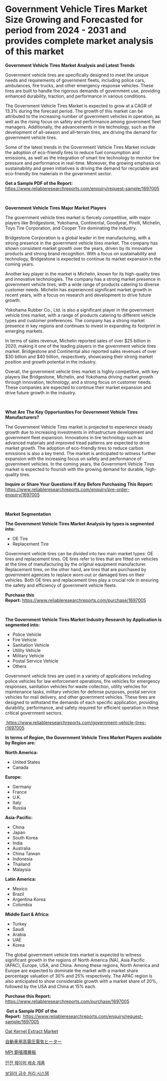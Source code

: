 <p><h1>Government Vehicle Tires Market Size Growing and Forecasted for period from 2024 - 2031 and provides complete market analysis of this market</h1></p><p><strong>Government Vehicle Tires Market Analysis and Latest Trends</strong></p>
<p><p>Government vehicle tires are specifically designed to meet the unique needs and requirements of government fleets, including police cars, ambulances, fire trucks, and other emergency response vehicles. These tires are built to handle the rigorous demands of government use, providing enhanced durability, traction, and performance in various conditions.</p><p>The Government Vehicle Tires Market is expected to grow at a CAGR of 13.3% during the forecast period. The growth of this market can be attributed to the increasing number of government vehicles in operation, as well as the rising focus on safety and performance among government fleet managers. Additionally, the advancements in tire technology, such as the development of all-season and all-terrain tires, are driving the demand for government vehicle tires.</p><p>Some of the latest trends in the Government Vehicle Tires Market include the adoption of eco-friendly tires to reduce fuel consumption and emissions, as well as the integration of smart tire technology to monitor tire pressure and performance in real-time. Moreover, the growing emphasis on sustainability and green initiatives is driving the demand for recyclable and eco-friendly tire materials in the government sector.</p></p>
<p><strong>Get a Sample PDF of the Report:&nbsp;</strong> <a href="https://www.reliableresearchreports.com/enquiry/request-sample/1697005">https://www.reliableresearchreports.com/enquiry/request-sample/1697005</a></p>
<p>&nbsp;</p>
<p><strong>Government Vehicle Tires Major Market Players</strong></p>
<p><p>The government vehicle tires market is fiercely competitive, with major players like Bridgestone, Yokohama, Continental, Goodyear, Pirelli, Michelin, Toyo Tire Corporation, and Cooper Tire dominating the industry. </p><p>Bridgestone Corporation is a global leader in tire manufacturing, with a strong presence in the government vehicle tires market. The company has shown consistent market growth over the years, driven by its innovative products and strong brand recognition. With a focus on sustainability and technology, Bridgestone is expected to continue its market expansion in the coming years.</p><p>Another key player in the market is Michelin, known for its high-quality tires and innovative technologies. The company has a strong market presence in government vehicle tires, with a wide range of products catering to diverse customer needs. Michelin has experienced significant market growth in recent years, with a focus on research and development to drive future growth.</p><p>Yokohama Rubber Co., Ltd. is also a significant player in the government vehicle tires market, with a range of products catering to different vehicle types and customer preferences. The company has a strong market presence in key regions and continues to invest in expanding its footprint in emerging markets.</p><p>In terms of sales revenue, Michelin reported sales of over $25 billion in 2020, making it one of the leading players in the government vehicle tires market. Bridgestone and Continental also reported sales revenues of over $30 billion and $40 billion, respectively, showcasing their strong market position and growth potential in the industry. </p><p>Overall, the government vehicle tires market is highly competitive, with key players like Bridgestone, Michelin, and Yokohama driving market growth through innovation, technology, and a strong focus on customer needs. These companies are expected to continue their market expansion and drive future growth in the industry.</p></p>
<p>&nbsp;</p>
<p><strong>What Are The Key Opportunities For Government Vehicle Tires Manufacturers?</strong></p>
<p><p>The Government Vehicle Tires market is projected to experience steady growth due to increasing investments in infrastructure development and government fleet expansion. Innovations in tire technology such as advanced materials and improved tread patterns are expected to drive market growth. The adoption of eco-friendly tires to reduce carbon emissions is also a key trend. The market is anticipated to witness further expansion with the increasing focus on safety and performance of government vehicles. In the coming years, the Government Vehicle Tires market is expected to flourish with the growing demand for durable, high-quality tires.</p></p>
<p><strong>Inquire or Share Your Questions If Any Before Purchasing This Report:</strong> <a href="https://www.reliableresearchreports.com/enquiry/pre-order-enquiry/1697005">https://www.reliableresearchreports.com/enquiry/pre-order-enquiry/1697005</a></p>
<p>&nbsp;</p>
<p><strong>Market Segmentation</strong></p>
<p><strong>The Government Vehicle Tires Market Analysis by types is segmented into:</strong></p>
<p><ul><li>OE Tire</li><li>Replacement Tire</li></ul></p>
<p><p>Government vehicle tires can be divided into two main market types: OE tires and replacement tires. OE tires refer to tires that are fitted on vehicles at the time of manufacturing by the original equipment manufacturer. Replacement tires, on the other hand, are tires that are purchased by government agencies to replace worn-out or damaged tires on their vehicles. Both OE tires and replacement tires play a crucial role in ensuring the safety and efficiency of government vehicle fleets.</p></p>
<p><strong>Purchase this Report:&nbsp;</strong><a href="https://www.reliableresearchreports.com/purchase/1697005">https://www.reliableresearchreports.com/purchase/1697005</a></p>
<p>&nbsp;</p>
<p><strong>The Government Vehicle Tires Market Industry Research by Application is segmented into:</strong></p>
<p><ul><li>Police Vehicle</li><li>Fire Vehicle</li><li>Sanitation Vehicle</li><li>Utility Vehicle</li><li>Military Vehicle</li><li>Postal Service Vehicle</li><li>Others</li></ul></p>
<p><p>Government vehicle tires are used in a variety of applications including police vehicles for law enforcement operations, fire vehicles for emergency responses, sanitation vehicles for waste collection, utility vehicles for maintenance tasks, military vehicles for defense purposes, postal service vehicles for mail delivery, and other government vehicles. These tires are designed to withstand the demands of each specific application, providing durability, performance, and safety required for efficient operation in these critical government sectors.</p></p>
<p><a href="https://www.reliableresearchreports.com/government-vehicle-tires-r1697005">&nbsp;https://www.reliableresearchreports.com/government-vehicle-tires-r1697005</a></p>
<p><strong>In terms of Region, the Government Vehicle Tires Market Players available by Region are:</strong></p>
<p>
    <p> <strong> North America: </strong>
        <ul>
            <li>United States</li>
            <li>Canada</li>
        </ul>
        </p> 
    <p> <strong> Europe: </strong>
        <ul>
            <li>Germany</li>
            <li>France</li>
            <li>U.K.</li>
            <li>Italy</li>
            <li>Russia</li>
        </ul>
        </p> 
    <p> <strong> Asia-Pacific: </strong>
        <ul>
            <li>China</li>
            <li>Japan</li>
            <li>South Korea</li>
            <li>India</li>
            <li>Australia</li>
            <li>China Taiwan</li>
            <li>Indonesia</li>
            <li>Thailand</li>
            <li>Malaysia</li>
        </ul>
        </p> 
    <p> <strong> Latin America: </strong>
        <ul>
            <li>Mexico</li>
            <li>Brazil</li>
            <li>Argentina Korea</li>
            <li>Colombia</li>
        </ul>
        </p> 
    <p> <strong> Middle East & Africa: </strong>
        <ul>
            <li>Turkey</li>
            <li>Saudi</li>
            <li>Arabia</li>
            <li>UAE</li>
            <li>Korea</li>
        </ul>
    </p>
    </p>
<p><p>The global government vehicle tires market is expected to witness significant growth in the regions of North America (NA), Asia Pacific (APAC), Europe, USA, and China. Among these regions, North America and Europe are expected to dominate the market with a market share percentage valuation of 30% and 25% respectively. The APAC region is also anticipated to show considerable growth with a market share of 20%, followed by the USA and China at 15% each.</p></p>
<p><strong>Purchase this Report: </strong><a href="https://www.reliableresearchreports.com/purchase/1697005">https://www.reliableresearchreports.com/purchase/1697005</a></p>
<p>&nbsp;<strong>Get a Sample PDF of the Report:&nbsp;&nbsp;</strong><a href="https://www.reliableresearchreports.com/enquiry/request-sample/1697005">https://www.reliableresearchreports.com/enquiry/request-sample/1697005</a></p>
<p><strong></strong></p>
<p><p><a href="https://github.com/MyrtisWest1/Market-Research-Report-List-1/blob/main/oat-kernel-extract-market.md">Oat Kernel Extract Market</a></p><p><a href="https://medium.com/@rodhoppe07/%E8%87%AA%E5%8B%95%E8%BB%8A%E3%81%AE%E9%AB%98%E9%9B%BB%E5%9C%A7%E9%9B%BB%E6%B0%97%E3%83%92%E3%83%BC%E3%82%BF%E3%83%BC%E5%B8%82%E5%A0%B4%E3%81%AE%E3%83%A1%E3%83%88%E3%83%AA%E3%82%AF%E3%82%B9%E3%82%92%E8%A7%A3%E8%AA%AD%E3%81%99%E3%82%8B-%E5%B8%82%E5%A0%B4%E3%82%B7%E3%82%A7%E3%82%A2-%E3%83%88%E3%83%AC%E3%83%B3%E3%83%89-%E6%88%90%E9%95%B7%E3%83%91%E3%82%BF%E3%83%BC%E3%83%B3-0a9e245d495c">自動車用高電圧電気ヒーター</a></p><p><a href="https://github.com/dathomson6534/Market-Research-Report-List-1/blob/main/4836409122970.md">MPI 銅張積層板</a></p><p><a href="https://github.com/kimvicki3212024/Market-Research-Report-List-1/blob/main/6131556108880.md">안전 웨이퍼 배송 제품</a></p><p><a href="https://github.com/khairinauzunul/Market-Research-Report-List-1/blob/main/7805982108879.md">보일러 급수 처리 시스템</a></p></p>